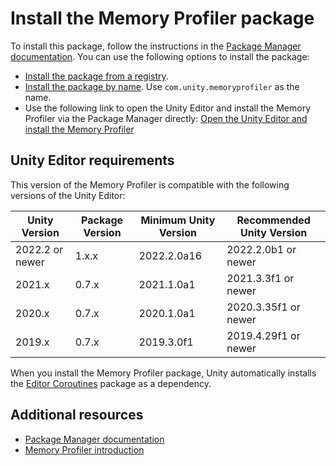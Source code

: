# Install the Memory Profiler package

To install this package, follow the instructions in the [Package Manager documentation](xref:um-upm-ui). You can use the following options to install the package:

* [Install the package from a registry](xref:um-upm-ui-install).
* [Install the package by name](xref:um-upm-ui-quick). Use `com.unity.memoryprofiler` as the name.
* Use the following link to open the Unity Editor and install the Memory Profiler via the Package Manager directly: [Open the Unity Editor and install the Memory Profiler](com.unity3d.kharma:upmpackage/com.unity.memoryprofiler)

## Unity Editor requirements

This version of the Memory Profiler is compatible with the following versions of the Unity Editor:

| Unity Version  | Package Version | Minimum Unity Version | Recommended Unity Version |
|----------------|-----------------|-----------------------|---------------------------|
| 2022.2 or newer| 1.x.x           | 2022.2.0a16           | 2022.2.0b1  or newer      |
| 2021.x         | 0.7.x           | 2021.1.0a1            | 2021.3.3f1 or newer       |
| 2020.x         | 0.7.x           | 2020.1.0a1            | 2020.3.35f1 or newer      |
| 2019.x         | 0.7.x           | 2019.3.0f1            | 2019.4.29f1 or newer      |

When you install the Memory Profiler package, Unity automatically installs the [Editor Coroutines](https://docs.unity3d.com/Packages/com.unity.editorcoroutines@latest) package as a dependency.

## Additional resources

* [Package Manager documentation](xref:um-upm-ui)
* [Memory Profiler introduction](memory-profiler-introduction.md)
